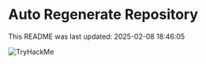# Auto Regenerate Repository

This README was last updated: 2025-02-08 18:46:05

 ![TryHackMe](https://tryhackme.com/badge/533634)